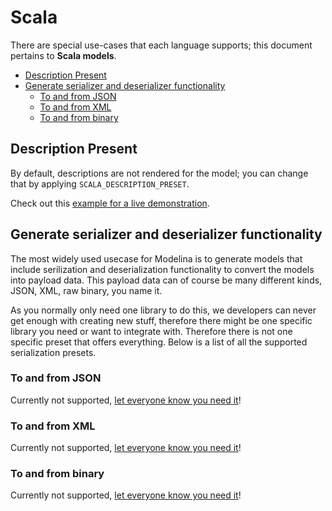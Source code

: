 # Scala

There are special use-cases that each language supports; this document pertains to **Scala models**.

<!-- toc is generated with GitHub Actions do not remove toc markers -->

<!-- toc -->

- [Description Present](#description-present)
- [Generate serializer and deserializer functionality](#generate-serializer-and-deserializer-functionality)
  * [To and from JSON](#to-and-from-json)
  * [To and from XML](#to-and-from-xml)
  * [To and from binary](#to-and-from-binary)

<!-- tocstop -->

## Description Present

By default, descriptions are not rendered for the model; you can change that by applying `SCALA_DESCRIPTION_PRESET`.

Check out this [example for a live demonstration](../../examples/php-generate-documentation-preset).

## Generate serializer and deserializer functionality

The most widely used usecase for Modelina is to generate models that include serilization and deserialization functionality to convert the models into payload data. This payload data can of course be many different kinds, JSON, XML, raw binary, you name it.

As you normally only need one library to do this, we developers can never get enough with creating new stuff, therefore there might be one specific library you need or want to integrate with. Therefore there is not one specific preset that offers everything. Below is a list of all the supported serialization presets. 

### To and from JSON
Currently not supported, [let everyone know you need it](https://github.com/asyncapi/modelina/issues/new?assignees=&labels=enhancement&template=enhancement.md)!

### To and from XML
Currently not supported, [let everyone know you need it](https://github.com/asyncapi/modelina/issues/new?assignees=&labels=enhancement&template=enhancement.md)!

### To and from binary
Currently not supported, [let everyone know you need it](https://github.com/asyncapi/modelina/issues/new?assignees=&labels=enhancement&template=enhancement.md)!
